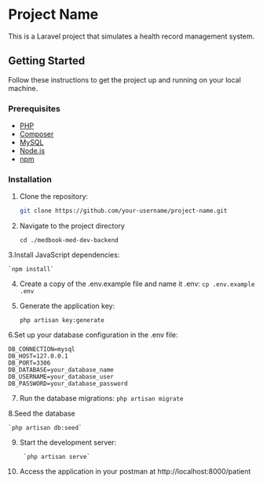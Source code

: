 # Project Name

This is a Laravel project that simulates a health record management system.


## Getting Started
Follow these instructions to get the project up and running on your local machine.

### Prerequisites

- [PHP](https://www.php.net/manual/en/install.php)
- [Composer](https://getcomposer.org/download/)
- [MySQL](https://dev.mysql.com/doc/mysql-installation-excerpt/5.7/en/)
- [Node.js](https://nodejs.org/en/download/)
- [npm](https://www.npmjs.com/get-npm)

### Installation

1. Clone the repository:

   ```bash
   git clone https://github.com/your-username/project-name.git
   ```
2. Navigate to the project directory
	
	`cd ./medbook-med-dev-backend`

3.Install JavaScript dependencies:

	`npm install`

4. Create a copy of the .env.example file and name it .env:
	`cp .env.example .env`

5. Generate the application key: 

	`php artisan key:generate`

6.Set up your database configuration in the .env file:

	DB_CONNECTION=mysql
	DB_HOST=127.0.0.1
	DB_PORT=3306
	DB_DATABASE=your_database_name
	DB_USERNAME=your_database_user
	DB_PASSWORD=your_database_password

7. Run the database migrations:
	`php artisan migrate`
	
8.Seed the database

	`php artisan db:seed`

9. Start the development server:

		`php artisan serve`

10. Access the application in your postman at http://localhost:8000/patient


